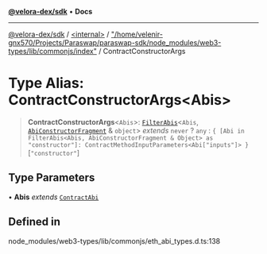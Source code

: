 [**@velora-dex/sdk**](../../../../README.md) • **Docs**

***

[@velora-dex/sdk](../../../../globals.md) / [\<internal\>](../../../README.md) / ["/home/velenir-gnx570/Projects/Paraswap/paraswap-sdk/node\_modules/web3-types/lib/commonjs/index"](../README.md) / ContractConstructorArgs

# Type Alias: ContractConstructorArgs\<Abis\>

> **ContractConstructorArgs**\<`Abis`\>: [`FilterAbis`](FilterAbis.md)\<`Abis`, [`AbiConstructorFragment`](AbiConstructorFragment.md) & `object`\> *extends* `never` ? `any` : `{ [Abi in FilterAbis<Abis, AbiConstructorFragment & Object> as "constructor"]: ContractMethodInputParameters<Abi["inputs"]> }`\[`"constructor"`\]

## Type Parameters

• **Abis** *extends* [`ContractAbi`](../../../type-aliases/ContractAbi.md)

## Defined in

node\_modules/web3-types/lib/commonjs/eth\_abi\_types.d.ts:138
